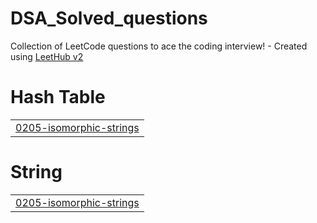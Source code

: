 # DSA_Solved_questions
Collection of LeetCode questions to ace the coding interview! - Created using [LeetHub v2](https://github.com/arunbhardwaj/LeetHub-2.0)


# Hash Table
|  |
| ------- |
| [0205-isomorphic-strings](https://github.com/Atharva-Nimbalkar/DSA_Solved_questions/tree/master/0205-isomorphic-strings) |
# String
|  |
| ------- |
| [0205-isomorphic-strings](https://github.com/Atharva-Nimbalkar/DSA_Solved_questions/tree/master/0205-isomorphic-strings) |